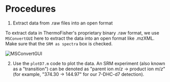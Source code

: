 # Procedures
1. Extract data from .raw files into an open format

To extract data in ThermoFisher's proprietary binary .raw format, we use `MSConvertGUI` here to extract the data into an open format like .mzXML. Make sure that the `SRM as spectra` box is checked.

![MSConvertGUI](https://github.com/CreLox/LC-MS-MS/assets/18239347/7a85d5b2-a24d-49fc-9305-f5667bb8c2a3)

2. Use the `plotD7.m` code to plot the data. An SRM experiment (also known as a "transition") can be denoted as "parent ion $m/z$ → product ion $m/z$" (for example, "374.30 → 144.97" for our 7-DHC-d7 detection).
